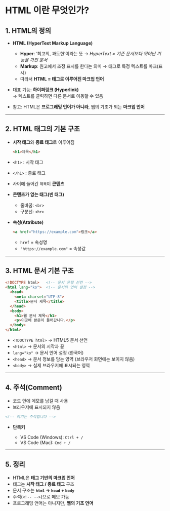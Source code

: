 # HTML 이란 무엇인가?

## 1. HTML의 정의
- **HTML (HyperText Markup Language)**  
  - **Hyper**: ‘최고의, 과도한’이라는 뜻 → *HyperText = 기존 문서보다 뛰어난 기능을 가진 문서*  
  - **Markup**: 원고에서 조정 표시를 한다는 의미 → 태그로 특정 텍스트를 마크(표시)  
  - 따라서 **HTML = 태그로 이루어진 마크업 언어**

- 대표 기능: **하이퍼링크 (Hyperlink)**  
  → 텍스트를 클릭하면 다른 문서로 이동할 수 있음  

- 참고: HTML은 **프로그래밍 언어가 아니라**, 웹의 기초가 되는 **마크업 언어**

---

## 2. HTML 태그의 기본 구조
- **시작 태그**와 **종료 태그**로 이루어짐  
  ```html
  <h1>제목</h1>
  ```

* `<h1>` : 시작 태그

* `</h1>` : 종료 태그

* 사이에 들어간 `제목`이 **콘텐츠**

* **콘텐츠가 없는 태그(빈 태그)**

  * 줄바꿈: `<br>`
  * 구분선: `<hr>`

* **속성(Attribute)**

  ```html
  <a href="https://example.com">링크</a>
  ```

  * `href` = 속성명
  * `"https://example.com"` = 속성값

---

## 3. HTML 문서 기본 구조

```html
<!DOCTYPE html>   <!-- 문서 유형 선언 -->
<html lang="ko">  <!-- 문서의 언어 설정 -->
  <head>
    <meta charset="UTF-8">
    <title>문서 제목</title>
  </head>
  <body>
    <h1>웹 문서 제목</h1>
    <p>이곳에 본문이 들어갑니다.</p>
  </body>
</html>
```

* `<!DOCTYPE html>` → HTML5 문서 선언
* `<html>` → 문서의 시작과 끝
* `lang="ko"` → 문서 언어 설정 (한국어)
* `<head>` → 문서 정보를 담는 영역 (브라우저 화면에는 보이지 않음)
* `<body>` → 실제 브라우저에 표시되는 영역

---

## 4. 주석(Comment)

* 코드 안에 메모를 남길 때 사용
* 브라우저에 표시되지 않음

```html
<!-- 여기는 주석입니다 -->
```

* **단축키**

  * VS Code (Windows): `Ctrl + /`
  * VS Code (Mac): `Cmd + /`

---

## 5. 정리

* HTML은 **태그 기반의 마크업 언어**
* 태그는 **시작 태그 / 종료 태그** 구조
* 문서 구조는 **`html` → `head` + `body`**
* 주석(`<!-- -->`)으로 메모 가능
* 프로그래밍 언어는 아니지만, **웹의 기초 언어**

```
